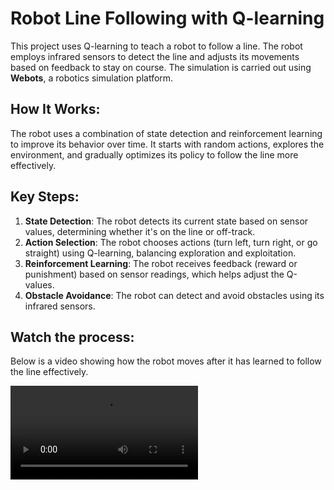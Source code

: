 # **Robot Line Following with Q-learning**
This project uses Q-learning to teach a robot to follow a line. The robot employs infrared sensors to detect the line and adjusts its movements based on feedback to stay on course. The simulation is carried out using **Webots**, a robotics simulation platform.

## **How It Works:**
The robot uses a combination of state detection and reinforcement learning to improve its behavior over time. It starts with random actions, explores the environment, and gradually optimizes its policy to follow the line more effectively.

## **Key Steps:**
1. **State Detection**: The robot detects its current state based on sensor values, determining whether it's on the line or off-track.
2. **Action Selection**: The robot chooses actions (turn left, turn right, or go straight) using Q-learning, balancing exploration and exploitation.
3. **Reinforcement Learning**: The robot receives feedback (reward or punishment) based on sensor readings, which helps adjust the Q-values.
4. **Obstacle Avoidance**: The robot can detect and avoid obstacles using its infrared sensors.

## **Watch the process:**
Below is a video showing how the robot moves after it has learned to follow the line effectively.

![Demo of the robot](Demo.mp4)